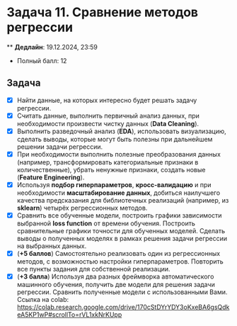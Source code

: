 # Задача 11. Сравнение методов регрессии

** **Дедлайн**: 19.12.2024, 23:59
* Полный балл: 12

## Задача

- [x] Найти данные, на которых интересно будет решать задачу регрессии.
- [x] Считать данные, выполнить первичный анализ данных, при необходимости произвести чистку данных (**Data Cleaning**).
- [x] Выполнить разведочный анализ (**EDA**), использовать визуализацию, сделать выводы, которые могут быть полезны при дальнейшем решении задачи регрессии.
- [x] При необходимости выполнить полезные преобразования данных (например, трансформировать категориальные признаки в количественные), убрать ненужные признаки, создать новые (**Feature Engineering**).
- [x] Используя **подбор гиперпараметров**, **кросс-валидацию** и при необходимости **масштабирование данных**, добиться наилучшего качества предсказания для библиотечных реализаций (например, из **sklearn**) четырёх регрессионных методов.
- [x] Сравнить все обученные модели, построить графики зависимости выбранной **loss function** от времени обучения. Построить сравнительные графики точности для обученных моделей.
  Сделать выводы о полученных моделях в рамках решения задачи регрессии на выбранных данных.
- [x] (**+5 баллов**) Самостоятельно реализовать один из регрессионных методов, с возможностью настройки гиперпараметров. Повторить все пункты задания для собственной реализации.
- [x] (**+3 балла**) Используя два разных фреймворка автоматического машинного обучения, получить две модели для решения задачи регрессии. Сравнить полученные модели с использованными Вами.
Ссылка на colab: https://colab.research.google.com/drive/170cStDYrYDY3oKxeBA6gsQdkeA5KP1wP#scrollTo=rVL1xkNrKUpp
